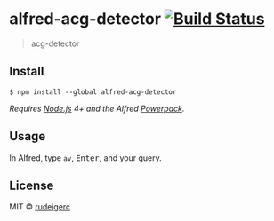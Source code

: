 # alfred-acg-detector [![Build Status](https://travis-ci.org/rudeigerc/alfred-acg-detector.svg?branch=master)](https://travis-ci.org/rudeigerc/alfred-acg-detector)

> acg-detector


## Install

```
$ npm install --global alfred-acg-detector
```

*Requires [Node.js](https://nodejs.org) 4+ and the Alfred [Powerpack](https://www.alfredapp.com/powerpack/).*


## Usage

In Alfred, type `av`, <kbd>Enter</kbd>, and your query.


## License

MIT © [rudeigerc](https://rudeigerc.github.io)
